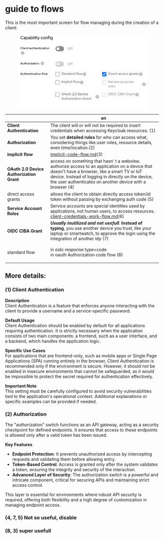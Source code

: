# guide to flows

This is the most important screen for flow managing during the creation of a client:

<figure><img src="../../.gitbook/assets/Screenshot 2024-02-13 085537.png" alt=""><figcaption></figcaption></figure>

|                                          | on                                                                                                                                                                                                                                                               |
| ---------------------------------------- | ---------------------------------------------------------------------------------------------------------------------------------------------------------------------------------------------------------------------------------------------------------------- |
| **Client Authentication**                | The client will or will not be required to insert credentials when accessing Keycloak resources. (1)                                                                                                                                                             |
| **Authorization**                        | You set **detailed rules** for who can access what, considering things like user roles, resource details, even time/location.(2)                                                                                                                                 |
| **implicit flow**                        | [implicit-code-flow.md](../../introduction-to-iam/iam-protocols/oauth-2.0/implicit-code-flow.md "mention")(3)                                                                                                                                                    |
| **OAuth 2.0 Device Authorization Grant** | access on something that hasn' t a webview. authorize access to an application on a device that doesn't have a browser, like a smart TV or IoT device. Instead of logging in directly on the device, the user authenticates on another device with a browser (4) |
| direct access grants                     | allows the client to obtain directly access token/id token without passing by exchanging auth code (5)                                                                                                                                                           |
| **Service Account Roles**                | Service accounts are special identities used by applications, not human users, to access resources. [client-credentials-work-flow.md](../../introduction-to-iam/iam-protocols/oauth-2.0/client-credentials-work-flow.md "mention")(6)                            |
| **OIDC CIBA Grant**                      | _**Usually inutilized and not usefull**_. **Instead of typing**, you use another device you trust, like your laptop or smartwatch, to approve the login using the integration of another idp (7)                                                                 |
| standard flow                            | <p>in oidc response type=code<br>in oauth Authorization code flow (8)</p>                                                                                                                                                                                        |

## More details:

### (1) Client Authentication

**Description**\
Client Authentication is a feature that enforces anyone interacting with the client to provide a username and a service-specific password.

**Default Usage**\
Client Authentication should be enabled by default for all applications requiring authentication. It is strictly necessary when the application consists of two main components: a frontend, such as a user interface, and a backend, which handles the application logic.

**Specific Use Cases**\
For applications that are frontend-only, such as mobile apps or Single Page Applications (SPA) running entirely in the browser, Client Authentication is recommended only if the environment is secure. However, it should not be enabled in insecure environments that cannot be safeguarded, as it would be impossible to protect the secret required for authentication effectively.

**Important Note**\
This setting must be carefully configured to avoid security vulnerabilities tied to the application's operational context. Additional explanations or specific examples can be provided if needed.

### (2) Authorization

The "authorization" switch functions as an API gateway, acting as a security checkpoint for defined endpoints. It ensures that access to these endpoints is allowed only after a valid token has been issued.

**Key Features**

* **Endpoint Protection**: It prevents unauthorized access by intercepting requests and validating them before allowing entry.
* **Token-Based Control**: Access is granted only after the system validates a token, ensuring the integrity and security of the interaction.
* **Advanced Layer of Security**: The authorization switch is a powerful and intricate component, critical for securing APIs and maintaining strict access control.

This layer is essential for environments where robust API security is required, offering both flexibility and a high degree of customization in managing endpoint access.

### (4, 7, 5) Not so useful, disable

### (8, 3) super usefull
